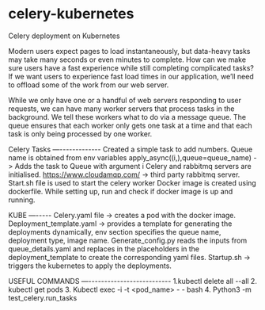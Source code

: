 # celery-kubernetes
Celery deployment on Kubernetes


Modern users expect pages to load instantaneously, but data-heavy tasks may take many seconds or even minutes to complete. How can we make sure users have a fast experience while still completing complicated tasks? 
If we want users to experience fast load times in our application, we’ll need to offload some of the work from our web server.

While we only have one or a handful of web servers responding to user requests, we can have many worker servers that process tasks in the background. We tell these workers what to do via a message queue. The queue ensures that each worker only gets one task at a time and that each task is only being processed by one worker.

Celery Tasks
—-------------
Created a simple task to add numbers.
Queue name is obtained from env variables
apply_async((i,),queue=queue_name) -> Adds the task to Queue with argument i
Celery and rabbitmq servers are initialised. https://www.cloudamqp.com/ -> third party rabbitmq server.
Start.sh file is used to start the celery worker
Docker image is created using dockerfile. While setting up, run and check if docker image is up and running.

KUBE
—-----
Celery.yaml file -> creates a pod with the docker image.
Deployment_template.yaml -> provides a template for generating the deployments dynamically, env section specifies the queue name, deployment type, image name.
Generate_config.py reads the inputs from queue_details.yaml and replaces in the placeholders in the deployment_template to create the corresponding yaml files.
Startup.sh -> triggers the kubernetes to apply the deployments.

USEFUL COMMANDS
—--------------------------
1.kubectl delete all --all
2. kubectl get pods
3. Kubectl exec -i -t <pod_name> - - bash
4. Python3 -m test_celery.run_tasks



